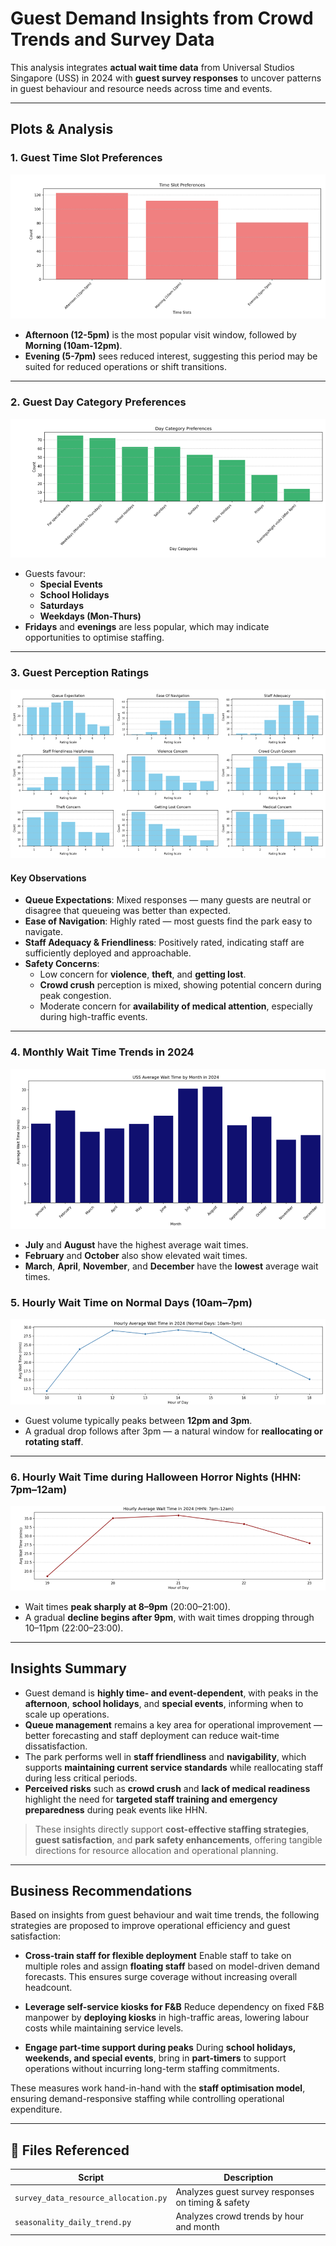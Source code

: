 # Guest Demand Insights from Crowd Trends and Survey Data

This analysis integrates **actual wait time data** from Universal Studios Singapore (USS) in 2024 with **guest survey responses** to uncover patterns in guest behaviour and resource needs across time and events.

---

## Plots & Analysis

### 1. Guest Time Slot Preferences

![Time Slot Preferences](Visualisations/time_slot_preferences.png)

- **Afternoon (12-5pm)** is the most popular visit window, followed by **Morning (10am-12pm)**.
- **Evening (5-7pm)** sees reduced interest, suggesting this period may be suited for reduced operations or shift transitions.

---

### 2. Guest Day Category Preferences

![Day Category Preferences](Visualisations/day_category_preferences.png)

- Guests favour:
    - **Special Events**
    - **School Holidays**
    - **Saturdays**
    - **Weekdays (Mon-Thurs)**
- **Fridays** and **evenings** are less popular, which may indicate opportunities to optimise staffing.

---

### 3. Guest Perception Ratings

![Perception Ratings](Visualisations/perception_ratings.png)

#### Key Observations
- **Queue Expectations**: Mixed responses — many guests are neutral or disagree that queueing was better than expected.
- **Ease of Navigation**: Highly rated — most guests find the park easy to navigate.
- **Staff Adequacy & Friendliness**: Positively rated, indicating staff are sufficiently deployed and approachable.
- **Safety Concerns**:
  - Low concern for **violence**, **theft**, and **getting lost**.
  - **Crowd crush** perception is mixed, showing potential concern during peak congestion.
  - Moderate concern for **availability of medical attention**, especially during high-traffic events.

---

### 4. Monthly Wait Time Trends in 2024

![Monthly Trend](Visualisations/monthly_wait_times.png)

- **July** and **August** have the highest average wait times.
- **February** and **October** also show elevated wait times.
- **March**, **April**, **November**, and **December** have the **lowest** average wait times.

### 5. Hourly Wait Time on Normal Days (10am–7pm)

![Normal Day Hourly Waits](Visualisations/hourly_wait_times_normal.png)

- Guest volume typically peaks between **12pm and 3pm**.
- A gradual drop follows after 3pm — a natural window for **reallocating or rotating staff**.

---

### 6. Hourly Wait Time during Halloween Horror Nights (HHN: 7pm–12am)

![HHN Hourly Waits](Visualisations/hourly_wait_times_hhn.png)

- Wait times **peak sharply at 8–9pm** (20:00–21:00).
- A gradual **decline begins after 9pm**, with wait times dropping through 10–11pm (22:00–23:00).

---

## Insights Summary

- Guest demand is **highly time- and event-dependent**, with peaks in the **afternoon**, **school holidays**, and **special events**, informing when to scale up operations.
- **Queue management** remains a key area for operational improvement — better forecasting and staff deployment can reduce wait-time dissatisfaction.
- The park performs well in **staff friendliness** and **navigability**, which supports **maintaining current service standards** while reallocating staff during less critical periods.
- **Perceived risks** such as **crowd crush** and **lack of medical readiness** highlight the need for **targeted staff training and emergency preparedness** during peak events like HHN.

> These insights directly support **cost-effective staffing strategies**, **guest satisfaction**, and **park safety enhancements**, offering tangible directions for resource allocation and operational planning.

---

## Business Recommendations

Based on insights from guest behaviour and wait time trends, the following strategies are proposed to improve operational efficiency and guest satisfaction:

- **Cross-train staff for flexible deployment**
    Enable staff to take on multiple roles and assign **floating staff** based on model-driven demand forecasts. This ensures surge coverage without increasing overall headcount.

- **Leverage self-service kiosks for F&B**
    Reduce dependency on fixed F&B manpower by **deploying kiosks** in high-traffic areas, lowering labour costs while maintaining service levels.

- **Engage part-time support during peaks**
    During **school holidays, weekends, and special events**, bring in **part-timers** to support operations without incurring long-term staffing commitments.

These measures work hand-in-hand with the **staff optimisation model**, ensuring demand-responsive staffing while controlling operational expenditure.

---

## 📁 Files Referenced

| Script                             | Description                                                  |
|------------------------------------|--------------------------------------------------------------|
| `survey_data_resource_allocation.py` | Analyzes guest survey responses on timing & safety            |
| `seasonality_daily_trend.py`        | Analyzes crowd trends by hour and month                       |
